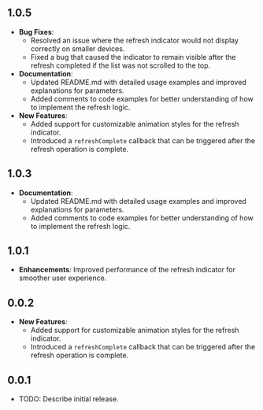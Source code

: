 ## 1.0.5

* **Bug Fixes**: 
  - Resolved an issue where the refresh indicator would not display correctly on smaller devices.
  - Fixed a bug that caused the indicator to remain visible after the refresh completed if the list was not scrolled to the top.
* **Documentation**: 
  - Updated README.md with detailed usage examples and improved explanations for parameters.
  - Added comments to code examples for better understanding of how to implement the refresh logic.
* **New Features**: 
  - Added support for customizable animation styles for the refresh indicator.
  - Introduced a `refreshComplete` callback that can be triggered after the refresh operation is complete.
## 1.0.3


* **Documentation**: 
  - Updated README.md with detailed usage examples and improved explanations for parameters.
  - Added comments to code examples for better understanding of how to implement the refresh logic.


## 1.0.1

* **Enhancements**: Improved performance of the refresh indicator for smoother user experience.

## 0.0.2

* **New Features**: 
  - Added support for customizable animation styles for the refresh indicator.
  - Introduced a `refreshComplete` callback that can be triggered after the refresh operation is complete.


## 0.0.1

* TODO: Describe initial release.
